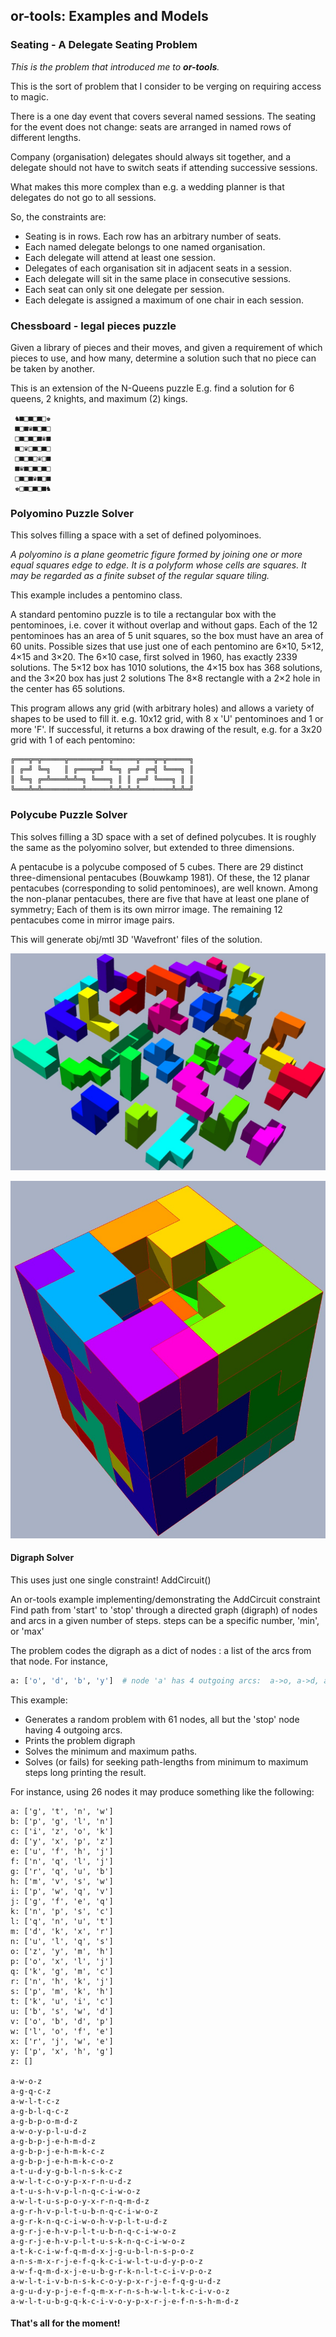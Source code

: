 ## or-tools: Examples and Models

### Seating - A Delegate Seating Problem
_This is the problem that introduced me to **or-tools**._

This is the sort of problem that I consider to be verging on requiring access to magic.

There is a one day event that covers several named sessions.
The seating for the event does not change: seats are arranged in named rows of different lengths. 

Company (organisation) delegates should always sit together, and a delegate should not have to switch seats if attending successive sessions.

What makes this more complex than e.g. a wedding planner is that delegates do not go to all sessions.

So, the constraints are:
* Seating is in rows. Each row has an arbitrary number of seats. 
* Each named delegate belongs to one named organisation.
* Each delegate will attend at least one session.
* Delegates of each organisation sit in adjacent seats in a session.
* Each delegate will sit in the same place in consecutive sessions.
* Each seat can only sit one delegate per session.
* Each delegate is assigned a maximum of one chair in each session.

### Chessboard - legal pieces puzzle
Given a library of pieces and their moves, 
and given a requirement of which pieces to use, and how many,
determine a solution such that no piece can be taken by another.

This is an extension of the N-Queens puzzle
E.g. find a solution for 6 queens, 2 knights, and maximum (2) kings.


     ♞■□■□■□♚
     ■□■♛■□■□
     □■□■□■♛■
     ■□♛□■□■□
     □■□■□♛□■
     ■♛■□■□■□
     □■□■♛■□■
     ♚□■□■□■♞

### Polyomino Puzzle Solver
This solves filling a space with a set of defined polyominoes.

_A polyomino is a plane geometric figure formed by joining one or more equal squares edge to edge.
It is a polyform whose cells are squares. It may be regarded as a finite subset of the regular square tiling._

This example includes a pentomino class.

A standard pentomino puzzle is to tile a rectangular box with the pentominoes, i.e. cover it without overlap and
without gaps. Each of the 12 pentominoes has an area of 5 unit squares, so the box must have an area of 60 units.
Possible sizes that use just one of each pentomino are 6×10, 5×12, 4×15 and 3×20.
The 6×10 case, first solved in 1960, has exactly 2339 solutions.
The 5×12 box has 1010 solutions, the 4×15 box has 368 solutions, and the 3×20 box has just 2 solutions
The 8×8 rectangle with a 2×2 hole in the center has 65 solutions.

This program allows any grid (with arbitrary holes) and allows a variety of shapes to be used to fill it.
e.g. 10x12 grid, with 8 x 'U' pentominoes and 1 or more 'F'.
If successful, it returns a box drawing of the result, e.g. for a 3x20 grid with 1 of each pentomino:

    ╔═══╦═╦═════╦═══════╦═╦═════╦═══╦═╦═════╗
    ║ ╔═╝ ╚═╗   ║ ╔═══╦═╝ ╚═╗ ╔═╝ ╔═╣ ╚═══╗ ║
    ║ ╚═╗ ╔═╩═══╩═╩═╗ ╚═══╗ ║ ║ ╔═╝ ╚═══╗ ║ ║
    ╚═══╩═╩═════════╩═════╩═╩═╩═╩═══════╩═╩═╝

### Polycube Puzzle Solver
This solves filling a 3D space with a set of defined polycubes.
It is roughly the same as the polyomino solver, but extended to three dimensions.

A pentacube is a polycube composed of 5 cubes.
There are 29 distinct three-dimensional pentacubes (Bouwkamp 1981).
Of these, the 12 planar pentacubes (corresponding to solid pentominoes), are well known.
Among the non-planar pentacubes, there are five that have at least one plane of symmetry;
Each of them is its own mirror image. The remaining 12 pentacubes come in mirror image pairs.

This will generate obj/mtl 3D 'Wavefront' files of the solution.

![Exploded](polycube/exploded.jpg)

![Packed](polycube/packed.jpg)


#### Digraph Solver
This uses just one single constraint! AddCircuit()

An or-tools example implementing/demonstrating the AddCircuit constraint
Find path from 'start' to 'stop' through a directed graph (digraph) of nodes and arcs in a given number of steps.
steps can be a specific number, 'min', or 'max'

The problem codes the digraph as a dict of nodes : a list of the arcs from that node.
For instance,

```Python
a: ['o', 'd', 'b', 'y']  # node 'a' has 4 outgoing arcs:  a->o, a->d, a->b, a->y
```

This example:
* Generates a random problem with 61 nodes, all but the 'stop' node having 4 outgoing arcs.
* Prints the problem digraph
* Solves the minimum and maximum paths.
* Solves (or fails) for seeking path-lengths from minimum to maximum steps long printing the result.

For instance, using 26 nodes it may produce something like the following:

````text
a: ['g', 't', 'n', 'w']
b: ['p', 'g', 'l', 'n']
c: ['i', 'z', 'o', 'k']
d: ['y', 'x', 'p', 'z']
e: ['u', 'f', 'h', 'j']
f: ['n', 'q', 'l', 'j']
g: ['r', 'q', 'u', 'b']
h: ['m', 'v', 's', 'w']
i: ['p', 'w', 'q', 'v']
j: ['g', 'f', 'e', 'q']
k: ['n', 'p', 's', 'c']
l: ['q', 'n', 'u', 't']
m: ['d', 'k', 'x', 'r']
n: ['u', 'l', 'q', 's']
o: ['z', 'y', 'm', 'h']
p: ['o', 'x', 'l', 'j']
q: ['k', 'g', 'm', 'c']
r: ['n', 'h', 'k', 'j']
s: ['p', 'm', 'k', 'h']
t: ['k', 'u', 'i', 'c']
u: ['b', 's', 'w', 'd']
v: ['o', 'b', 'd', 'p']
w: ['l', 'o', 'f', 'e']
x: ['r', 'j', 'w', 'e']
y: ['p', 'x', 'h', 'g']
z: []

a-w-o-z
a-g-q-c-z
a-w-l-t-c-z
a-g-b-l-q-c-z
a-g-b-p-o-m-d-z
a-w-o-y-p-l-u-d-z
a-g-b-p-j-e-h-m-d-z
a-g-b-p-j-e-h-m-k-c-z
a-g-b-p-j-e-h-m-k-c-o-z
a-t-u-d-y-g-b-l-n-s-k-c-z
a-w-l-t-c-o-y-p-x-r-n-u-d-z
a-t-u-s-h-v-p-l-n-q-c-i-w-o-z
a-w-l-t-u-s-p-o-y-x-r-n-q-m-d-z
a-g-r-h-v-p-l-t-u-b-n-q-c-i-w-o-z
a-g-r-k-n-q-c-i-w-o-h-v-p-l-t-u-d-z
a-g-r-j-e-h-v-p-l-t-u-b-n-q-c-i-w-o-z
a-g-r-j-e-h-v-p-l-t-u-s-k-n-q-c-i-w-o-z
a-t-k-c-i-w-f-q-m-d-x-j-g-u-b-l-n-s-p-o-z
a-n-s-m-x-r-j-e-f-q-k-c-i-w-l-t-u-d-y-p-o-z
a-w-f-q-m-d-x-j-e-u-b-g-r-k-n-l-t-c-i-v-p-o-z
a-w-l-t-i-v-b-n-s-k-c-o-y-p-x-r-j-e-f-q-g-u-d-z
a-g-u-d-y-p-j-e-f-q-m-x-r-n-s-h-w-l-t-k-c-i-v-o-z
a-w-l-t-u-b-g-q-k-c-i-v-o-y-p-x-r-j-e-f-n-s-h-m-d-z
````

#### That's all for the moment!

